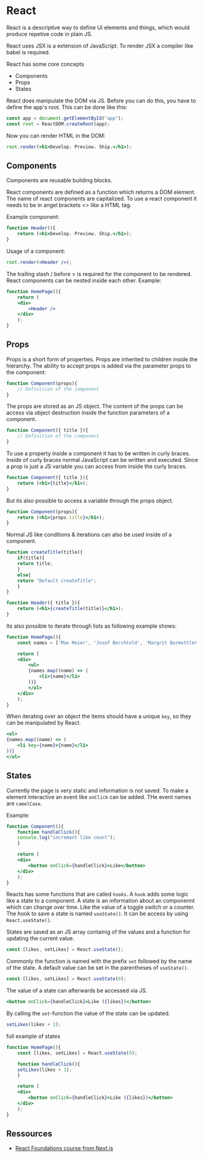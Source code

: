 # React
React is a descriptive way to define UI elements and things, which would produce repetive code in plain JS.

React uses JSX is a extension of JavaScript. To render JSX a compiler like babel is required.

React has some core concepts
- Components
- Props
- States

React does manipulate the DOM via JS. Before you can do this, you have to define the app's root. This can be done like this:
```jsx
const app = document.getElementById("app");
const root = ReactDOM.createRoot(app);
```

Now you can render HTML in the DOM:
```jsx
root.render(<h1>Develop. Preview. Ship.</h1>);
```

## Components
Components are reusable building blocks.

React components are defined as a function which returns a DOM element. The name of react components are capitalized. To use a react component it needs to be in angel brackets <> like a HTML tag.

Example component:
```jsx
function Header(){
    return (<h1>Develop. Preview. Ship.</h1>);
}
```

Usage of a component:
```jsx
root.render(<Header />);
```

The trailing slash / before > is required for the component to be rendered.
React components can be nested inside each other. Example:
```jsx
function HomePage(){
    return (
    <div>
        <Header />
    </div>
    );
}
```

## Props
Props is a short form of properties. Props are inherited to children inside the hierarchy.
The ability to accept props is added via the parameter props to the component:
```jsx
function Component(props){
    // Definition of the component
}
```

The props are stored as an JS object. The content of the props can be access via object destruction inside the function parameters of a component.
```jsx
function Component({ title }){
    // Definition of the component
}
```

To use a property inside a component it has to be written in curly braces. Inside of curly braces normal JavaScript can be written and executed. Since a prop is just a JS variable you can access from inside the curly braces.
```jsx
function Component({ title }){
    return (<h1>{title}</h1>);
}
```

But its also possible to access a variable through the props object.
```jsx
function Component(props){
    return (<h1>{props.title}</h1>);
}
```

Normal JS like conditions & iterations can also be used inside of a component.
```jsx
function createTitle(title){
    if(title){
    return title;
    }
    else{
    return "Default createTitle";
    }
}

function Header({ title }){
    return (<h1>{createTitle(title)}</h1>);
}
```

Its also possible to iterate through lists as following example shows:
```jsx
function HomePage(){
    const names = ['Max Meier', 'Josef Berchtold', 'Margrit Barmettler'];

    return (
    <div>
        <ul>
        {names.map((name) => (
            <li>{name}</li>
        ))}
        </ul>
    </div>
    );
}
```

When iterating over an object the items should have a unique `key`, so they can be manipulated by React.
```jsx
<ul>
{names.map((name) => (
    <li key={name}>{name}</li>
))}
</ul>
```

## States
Currently the page is very static and information is not saved.
To make a element interactive an event like `onClick` can be added. THe event names are `camelCase`.

Example:
```jsx
function Component(){
    function handleClick(){
    console.log("increment like count");
    }

    return (
    <div>
        <button onClick={handleClick}>Like</button>
    </div>
    );
}
```

Reacts has some functions that are called `hooks`. A `hook` adds some logic like a state to a component. A state is an information about an componennt which can change over time. Like the value of a toggle switch or a counter. The hook to save a state is named `useState()`. It can be access by using `React.useState()`.

States are saved as an JS array containig of the values and a function for updating the current value.

```jsx
const [likes, setLikes] = React.useState();
```

Commonly the function is named with the prefix `set` followed by the name of the state. A default value can be set in the parentheses of `useState()`.

```jsx
const [likes, setLikes] = React.useState(0);
```

The value of a state can afterwards be accessed via JS.
```jsx
<button onClick={handleClick}>Like ({likes})</button>
```

By calling the `set`-function the value of the state can be updated.
```jsx
setLikes(likes + 1);
```

full example of states
```jsx
function HomePage(){
    const [likes, setLikes] = React.useState(0);

    function handleClick(){
    setLikes(likes + 1);
    }

    return (
    <div>
        <button onClick={handleClick}>Like ({likes})</button>
    </div>
    );
}
```



## Ressources
- [React Foundations course from Next.js](https://nextjs.org/learn/react-foundations)